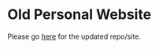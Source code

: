 # Old Personal Website
Please go [here](https://github.com/LanceMa03/website-next) for the updated repo/site.
